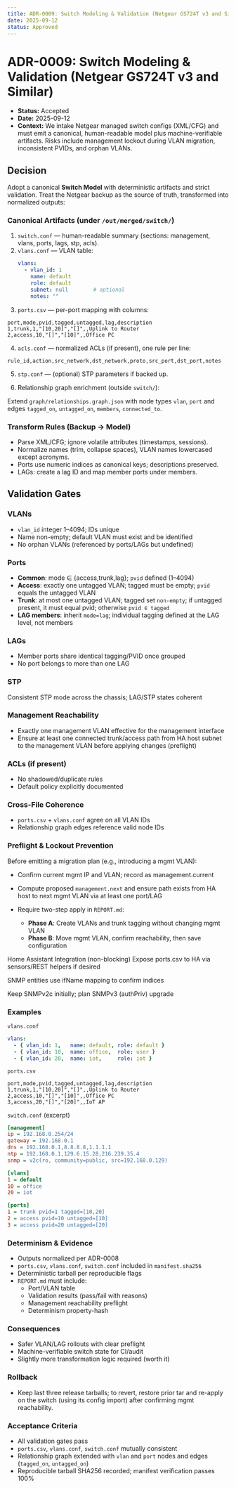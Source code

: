 ```yaml
---
title: ADR-0009: Switch Modeling & Validation (Netgear GS724T v3 and Similar)
date: 2025-09-12
status: Approved
---
```


# ADR-0009: Switch Modeling & Validation (Netgear GS724T v3 and Similar)

- **Status:** Accepted
- **Date:** 2025-09-12
- **Context:** We intake Netgear managed switch configs (XML/CFG) and must emit a canonical, human-readable model plus machine-verifiable artifacts. Risks include management lockout during VLAN migration, inconsistent PVIDs, and orphan VLANs.

## Decision
Adopt a canonical **Switch Model** with deterministic artifacts and strict validation. Treat the Netgear backup as the source of truth, transformed into normalized outputs:

### Canonical Artifacts (under `/out/merged/switch/`)
1) `switch.conf` — human-readable summary (sections: management, vlans, ports, lags, stp, acls).
2) `vlans.conf` — VLAN table:
   ```yaml
   vlans:
     - vlan_id: 1
       name: default
       role: default
       subnet: null        # optional
       notes: ""
3) `ports.csv` — per-port mapping with columns:

```pgsql
port,mode,pvid,tagged,untagged,lag,description
1,trunk,1,"[10,20]","[]",,Uplink to Router
2,access,10,"[]","[10]",,Office PC
```

4) `acls.conf` — normalized ACLs (if present), one rule per line:
```
rule_id,action,src_network,dst_network,proto,src_port,dst_port,notes
```

5) `stp.conf` — (optional) STP parameters if backed up.

6) Relationship graph enrichment (outside `switch/`):

Extend `graph/relationships.graph.json` with node types `vlan`, `port` and edges `tagged_on`, `untagged_on`, `members`, `connected_to`.

### Transform Rules (Backup → Model)
- Parse XML/CFG; ignore volatile attributes (timestamps, sessions).
- Normalize names (trim, collapse spaces), VLAN names lowercased except acronyms.
- Ports use numeric indices as canonical keys; descriptions preserved.
- LAGs: create a lag ID and map member ports under members.

## Validation Gates

### VLANs
- `vlan_id` integer 1–4094; IDs unique
- Name non-empty; default VLAN must exist and be identified
- No orphan VLANs (referenced by ports/LAGs but undefined)

### Ports
- **Common**: mode ∈ {access,trunk,lag}; `pvid` defined (1–4094)
- **Access**: exactly one untagged VLAN; tagged must be empty; `pvid` equals the untagged VLAN
- **Trunk**: at most one untagged VLAN; tagged set `non-empty`; if untagged present, it must equal pvid; otherwise `pvid ∈ tagged`
- **LAG members**: inherit `mode=lag`; individual tagging defined at the LAG level, not members

### LAGs
- Member ports share identical tagging/PVID once grouped
- No port belongs to more than one LAG

### STP
Consistent STP mode across the chassis; LAG/STP states coherent

### Management Reachability
- Exactly one management VLAN effective for the management interface
- Ensure at least one connected trunk/access path from HA host subnet to the management VLAN before applying changes (preflight)

### ACLs (if present)
- No shadowed/duplicate rules
- Default policy explicitly documented

### Cross-File Coherence
- `ports.csv` + `vlans.conf` agree on all VLAN IDs
- Relationship graph edges reference valid node IDs

### Preflight & Lockout Prevention

Before emitting a migration plan (e.g., introducing a mgmt VLAN):

- Confirm current mgmt IP and VLAN; record as management.current
- Compute proposed `management.next` and ensure path exists from HA host to next mgmt VLAN via at least one port/LAG
- Require two-step apply in `REPORT.md`:

    - **Phase A**: Create VLANs and trunk tagging without changing mgmt VLAN
    - **Phase B**: Move mgmt VLAN, confirm reachability, then save configuration

Home Assistant Integration (non-blocking)
Expose ports.csv to HA via sensors/REST helpers if desired

SNMP entities use ifName mapping to confirm indices

Keep SNMPv2c initially; plan SNMPv3 (authPriv) upgrade

### Examples
`vlans.conf`
```yaml
vlans:
  - { vlan_id: 1,   name: default, role: default }
  - { vlan_id: 10,  name: office,  role: user }
  - { vlan_id: 20,  name: iot,     role: iot }
```

`ports.csv`
```pgsql
port,mode,pvid,tagged,untagged,lag,description
1,trunk,1,"[10,20]","[]",,Uplink to Router
2,access,10,"[]","[10]",,Office PC
3,access,20,"[]","[20]",,IoT AP
```

`switch.conf` (excerpt)
```ini
[management]
ip = 192.168.0.254/24
gateway = 192.168.0.1
dns = 192.168.0.1,8.8.8.8,1.1.1.1
ntp = 192.168.0.1,129.6.15.28,216.239.35.4
snmp = v2c(ro, community=public, src=192.168.0.129)

[vlans]
1 = default
10 = office
20 = iot

[ports]
1 = trunk pvid=1 tagged=[10,20]
2 = access pvid=10 untagged=[10]
3 = access pvid=20 untagged=[20]
```

### Determinism & Evidence
- Outputs normalized per ADR-0008
- `ports.csv`, `vlans.conf`, `switch.conf` included in `manifest.sha256`
- Deterministic tarball per reproducible flags
- `REPORT.md` must include:
    - Port/VLAN table
    - Validation results (pass/fail with reasons)
    - Management reachability preflight
    - Determinism property-hash

### Consequences
- Safer VLAN/LAG rollouts with clear preflight
- Machine-verifiable switch state for CI/audit
- Slightly more transformation logic required (worth it)

### Rollback
- Keep last three release tarballs; to revert, restore prior tar and re-apply on the switch (using its config import) after confirming mgmt reachability.

### Acceptance Criteria
- All validation gates pass
- `ports.csv`, `vlans.conf`, `switch.conf` mutually consistent
- Relationship graph extended with `vlan` and `port` nodes and edges (`tagged_on`, `untagged_on`)
- Reproducible tarball SHA256 recorded; manifest verification passes 100%